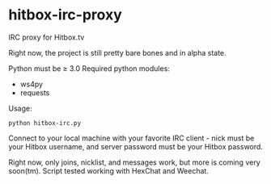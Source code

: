 # hitbox-irc-proxy
IRC proxy for Hitbox.tv

Right now, the project is still pretty bare bones and in alpha state.

Python must be ≥ 3.0
Required python modules:
- ws4py
- requests

Usage:
````
python hitbox-irc.py
````

Connect to your local machine with your favorite IRC client - nick must be your Hitbox username, and server password must be your Hitbox password.

Right now, only joins, nicklist, and messages work, but more is coming very soon(tm).  Script tested working with HexChat and Weechat.
